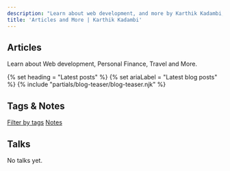 ```yaml
---
description: "Learn about web development, and more by Karthik Kadambi, full stack web developer"
title: 'Articles and More | Karthik Kadambi'
---
```

<section class="section-inset" aria-label="Hero section for content">
  <div class="flow">
    <h1 class="header-branding">Articles</h1>
    <p>Learn about Web development, Personal Finance, Travel and More.</p>
  </div>
</section>
{% set heading = "Latest posts" %}
{% set ariaLabel = "Latest blog posts" %}
{% include "partials/blog-teaser/blog-teaser.njk" %}
<section class="flow" aria-label="Tags and Notes">
  <h2 class="header-branding">Tags & Notes</h2>
  <p><a href="/tags/">Filter by tags</a>
  <a href="/notes/">Notes</a></p>
</section>
<section class="flow" aria-label="Latest talks">
  <h2 class="header-branding">Talks</h2>
  <p>No talks yet.</p>
</section>